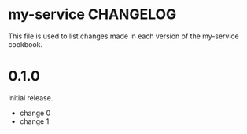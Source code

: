 # my-service CHANGELOG

This file is used to list changes made in each version of the my-service cookbook.

# 0.1.0

Initial release.

- change 0
- change 1

